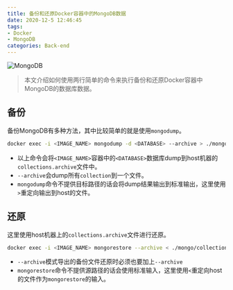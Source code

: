 ```yaml
---
title: 备份和还原Docker容器中的MongoDB数据
date: 2020-12-5 12:46:45
tags:
- Docker
- MongoDB
categories: Back-end
---
```


![MongoDB](/images/20201204_mongodb.svg)

> 本文介绍如何使用两行简单的命令来执行备份和还原Docker容器中MongoDB的数据库数据。

<!--more-->

## 备份

备份MongoDB有多种方法，其中比较简单的就是使用`mongodump`。

```bash
docker exec -i <IMAGE_NAME> mongodump -d <DATABASE> --archive > ./mongo/collections.archive
```

- 以上命令会将`<IMAGE_NAME>`容器中的`<DATABASE>`数据库dump到host机器的`collections.archive`文件中。
- `--archive`会dump所有`collection`到一个文件。
- `mongodump`命令不提供目标路径的话会将dump结果输出到标准输出，这里使用`>`重定向输出到host的文件。

## 还原

这里使用host机器上的`collections.archive`文件进行还原。

```bash
docker exec -i <IMAGE_NAME> mongorestore --archive < ./mongo/collections.archive
```

- `--archive`模式导出的备份文件还原时必须也要加上`--archive`
- `mongorestore`命令不提供源路径的话会使用标准输入，这里使用`<`重定向host的文件作为`mongorestore`的输入。

